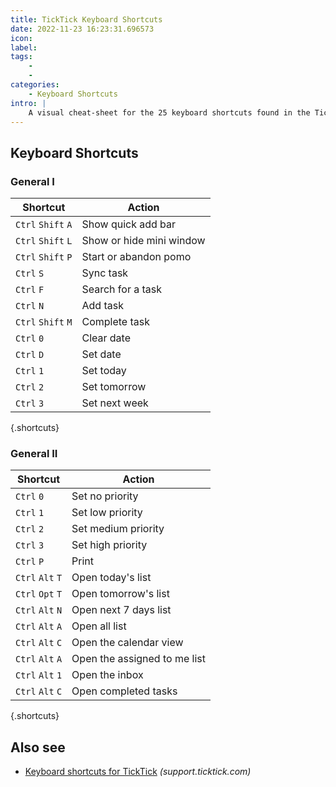 ```yaml
---
title: TickTick Keyboard Shortcuts
date: 2022-11-23 16:23:31.696573
icon: 
label: 
tags: 
    - 
    - 
categories:
    - Keyboard Shortcuts
intro: |
    A visual cheat-sheet for the 25 keyboard shortcuts found in the TickTick desktop app
---
```




Keyboard Shortcuts
------------------



### General I

Shortcut | Action
---|---
`Ctrl` `Shift` `A`  | Show quick add bar
`Ctrl` `Shift` `L`  | Show or hide mini window
`Ctrl` `Shift` `P`  | Start or abandon pomo
`Ctrl` `S`  | Sync task
`Ctrl` `F`  | Search for a task
`Ctrl` `N`  | Add task
`Ctrl` `Shift` `M`  | Complete task
`Ctrl` `0`  | Clear date
`Ctrl` `D`  | Set date
`Ctrl` `1`  | Set today
`Ctrl` `2`  | Set tomorrow
`Ctrl` `3`  | Set next week
{.shortcuts}



### General II

Shortcut | Action
---|---
`Ctrl` `0`  | Set no priority
`Ctrl` `1`  | Set low priority
`Ctrl` `2`  | Set medium priority
`Ctrl` `3`  | Set high priority
`Ctrl` `P`  | Print
`Ctrl` `Alt` `T`  | Open today's list
`Ctrl` `Opt` `T`  | Open tomorrow's list
`Ctrl` `Alt` `N`  | Open next 7 days list
`Ctrl` `Alt` `A`  | Open all list
`Ctrl` `Alt` `C`  | Open the calendar view
`Ctrl` `Alt` `A`  | Open the assigned to me list
`Ctrl` `Alt` `1`  | Open the inbox
`Ctrl` `Alt` `C`  | Open completed tasks
{.shortcuts}




Also see
--------
- [Keyboard shortcuts for TickTick](https://support.ticktick.com/hc/en-us/articles/360016272252-Shortcuts) _(support.ticktick.com)_
